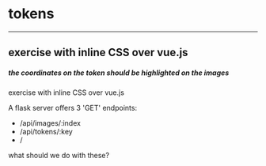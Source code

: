 # tokens
---
exercise with inline CSS over vue.js
---

##### the coordinates on the token should be highlighted on the images

exercise with inline CSS over vue.js

A flask server offers 3 'GET' endpoints:
  - /api/images/:index
  - /api/tokens/:key
  - /
  
  what should we do with these?
